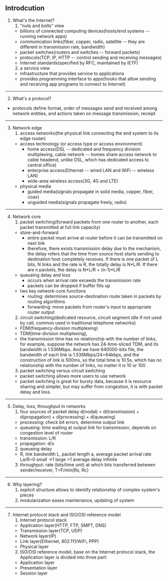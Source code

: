 ## Introdcution
1. What's the Internet?
    1. "nuts and bolts" view
    - billions of connected computing devices(hosts/end systems -- running network apps)
    - communication links(fiber, copper, radio, satellite -- they are different in transmission rate, bandwidth)
    - packet switches(routers and switches  -- forward packets)
    - protocols(TCP, IP, HTTP -- control sending and receiving messages)
    - Internet standards(specified by RFC, maintained by IETF)
    2. a service view
    - infrastructure that provides service to applications
    - provides programming interface to apps(hooks that allow sending and receiving app programs to connect to Internet)
***
2. What's a protocol?
- protocols define format, order of messages send and received among network entities, and actions taken on message transmission, receipt
***
3. Network edge
    1. access networks(the physical link connecting the end system to its edge router)
    - access technology (or access type or access environment)
        - home access(DSL -- dedicated and frequency division multiplexing, cable network -- homes share access network to cable headend, unlike DSL,  which has dedicated access to central office)
        - enterprise access(Ethernet -- wired LAN and WiFi -- wireless LAN)
        - wide-area wireless access(3G, 4G and LTE)
    - physical media
        - guided media(signals propagate in solid media, copper, fiber, coax)
        - unguided media(signals propagate freely, radio)
***
4. Network core
    1. packet switching(forward packets from one router to another, each packet transmitted at full link capacity)
    - store-and-forward
        - entire packet must  arrive at router before it can be transmitted on next link
        - therefore, there exists transmission delay due to the mechanism, the delay refers that the time from source host starts sending to destination host completely receives. If there is one packet of L bits, N links and the rate is R, the totally delay is N\*L/R. If there are n packets, the delay is N\*L/R + (n-1)\*L/R
    - queueing delay and loss
      - occurs when arrival rate exceeds the transmission rate
      - packets can be dropped if buffer fills up
    - two key network-core functions
      - routing: determines source-destination route taken in packets by routing algorithms
      - forwarding: move packets from router's input to appropriate router output
    2. circuit switching(dedicated resource, circuit segment idle if not used by call, common used in traditional telephone networks)
    - FDM(frequency-division multiplexing)
    - TDM(time-division multiplexing),
    - the transmission time has no relationship with the number of links, for example, suppose the network has 24-time-sliced TDM, and its bandwidth is 1.536Mbps. And we have 640000-bits file, the bandwidth of each link is 1.536Mbps/24=64kbps, and the construction of link is 500ms, so the total time is 10.5s, which has no relationship with the number of links, no matter it is 10 or 100
    3. packet switching versus circuit switching
    - packet switching allows more users to use network
    - packet switching is great for bursty data, because it is resource sharing and simpler, but may suffer from congestion, it is with packet delay and loss.
***
5. Delay, loss, throughput in networks
    1. four sources of packet delay d(nodal) = d(transmission) + d(propagation) + d(processing) + d(queueing)
    - processing: check bit errors, determine output link
    - queueing: time waiting at output link for transmission, depends on congestion level of router
    - transmission: L/R
    - propagation: d/s
    2. queueing delay
    - R, link bandwidth L, packet length a, average packet arrival rate  La/R~0 small ->1 large >1 average delay infinite
    3. throughput: rate (bits/time unit) at which bits transferred between sender/receiver, T=F/min{Rs, Rc}
***
6. Why layering?
    1. explicit structure allows to identify relationship of complex system's pieces
    2. modularization eases maintenance, updating of system
***
7. Internet protocol stack and ISO/OSI reference model
    1. Internet protocol stack
    - Application layer(HTTP, FTP, SMPT, DNS)
    - Transmission layer(TCP, UDP)
    - Network layer(IP)
    - Link layer(Ethernet, 802.111/WiFi, PPP)
    - Physical layer
    2. ISO/OSI reference model, base on the Internet protocol stack, the Application layer is divided into three part:
    - Application layer
    - Presentation layer
    - Session layer
